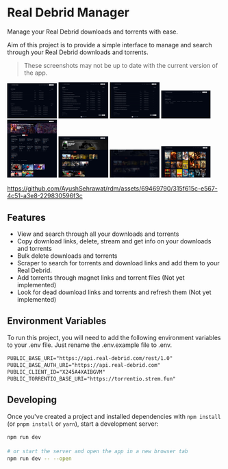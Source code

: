# Real Debrid Manager

Manage your Real Debrid downloads and torrents with ease.

Aim of this project is to provide a simple interface to manage and search through your Real Debrid downloads and torrents.

> These screenshots may not be up to date with the current version of the app.

<img src="./assets/homepage.jpeg" width="23%"></img>
<img src="./assets/torrents.jpeg" width="23%"></img>
<img src="./assets/downloads.jpeg" width="23%"></img>
<img src="./assets/scraper.jpeg" width="23%"></img>
<img src="./assets/scraper-movie.jpeg" width="23%"></img>
<img src="./assets/scraper-series.jpeg" width="23%"></img>
<img src="./assets/scraper-series-torrent.jpeg" width="23%"></img>
<img src="./assets/scraper-list.jpeg" width="23%"></img>

https://github.com/AyushSehrawat/rdm/assets/69469790/315f615c-e567-4c51-a3e8-229830596f3c

## Features

- View and search through all your downloads and torrents
- Copy download links, delete, stream and get info on your downloads and torrents
- Bulk delete downloads and torrents
- Scraper to search for torrents and download links and add them to your Real Debrid.
- Add torrents through magnet links and torrent files (Not yet implemented)
- Look for dead download links and torrents and refresh them (Not yet implemented)

## Environment Variables

To run this project, you will need to add the following environment variables to your .env file. Just rename the .env.example file to .env.

```
PUBLIC_BASE_URI="https://api.real-debrid.com/rest/1.0"
PUBLIC_BASE_AUTH_URI="https://api.real-debrid.com"
PUBLIC_CLIENT_ID="X245A4XAIBGVM"
PUBLIC_TORRENTIO_BASE_URI="https://torrentio.strem.fun"
```

## Developing

Once you've created a project and installed dependencies with `npm install` (or `pnpm install` or `yarn`), start a development server:

```bash
npm run dev

# or start the server and open the app in a new browser tab
npm run dev -- --open
```
